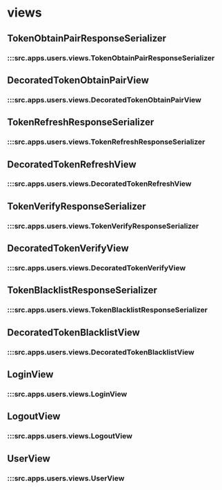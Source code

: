 # views

## TokenObtainPairResponseSerializer

### :::src.apps.users.views.TokenObtainPairResponseSerializer

## DecoratedTokenObtainPairView

### :::src.apps.users.views.DecoratedTokenObtainPairView

## TokenRefreshResponseSerializer

### :::src.apps.users.views.TokenRefreshResponseSerializer

## DecoratedTokenRefreshView

### :::src.apps.users.views.DecoratedTokenRefreshView

## TokenVerifyResponseSerializer

### :::src.apps.users.views.TokenVerifyResponseSerializer

## DecoratedTokenVerifyView

### :::src.apps.users.views.DecoratedTokenVerifyView

## TokenBlacklistResponseSerializer

### :::src.apps.users.views.TokenBlacklistResponseSerializer

## DecoratedTokenBlacklistView

### :::src.apps.users.views.DecoratedTokenBlacklistView

## LoginView

### :::src.apps.users.views.LoginView

## LogoutView

### :::src.apps.users.views.LogoutView

## UserView

### :::src.apps.users.views.UserView

